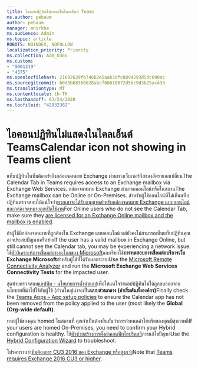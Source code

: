 ```yaml
---
title: ไอคอนปฏิทินไม่แสดงในไคลเอ็นต์ Teams
ms.author: pebaum
author: pebaum
manager: mnirkhe
ms.audience: Admin
ms.topic: article
ROBOTS: NOINDEX, NOFOLLOW
localization_priority: Priority
ms.collection: Adm_O365
ms.custom:
- "9001219"
- "4375"
ms.openlocfilehash: 21692639fb746b2e5aab3dfc8894293d5dc890ac
ms.sourcegitcommit: b0d5b68366028abcf08610672d5bc9d3b25ac433
ms.translationtype: MT
ms.contentlocale: th-TH
ms.lasthandoff: 03/24/2020
ms.locfileid: "42932382"
---
```

# <a name="calendar-icon-not-showing-in-teams-client"></a><span data-ttu-id="30f63-102">ไอคอนปฏิทินไม่แสดงในไคลเอ็นต์ Teams</span><span class="sxs-lookup"><span data-stu-id="30f63-102">Calendar icon not showing in Teams client</span></span>

<span data-ttu-id="30f63-103">แท็บปฏิทินในทีมต้องเข้าถึงกล่องจดหมาย Exchange ผ่านทางเว็บเซอร์วิสของอัตราแลกเปลี่ยน</span><span class="sxs-lookup"><span data-stu-id="30f63-103">The Calendar Tab in Teams requires access to an Exchange mailbox via Exchange Web Services.</span></span> <span data-ttu-id="30f63-104">กล่องจดหมาย Exchange สามารถออนไลน์หรือในสถาน</span><span class="sxs-lookup"><span data-stu-id="30f63-104">The Exchange mailbox can be Online or On-Premises.</span></span> <span data-ttu-id="30f63-105">สําหรับผู้ใช้ออนไลน์ที่ไม่เห็นแท็บปฏิทินตรวจสอบให้แน่ใจว่า[พวกเขาจะได้รับอนุญาตสําหรับกล่องจดหมาย Exchange แบบออนไลน์ และกล่องจดหมายถูกเปิดใช้งาน](https://docs.microsoft.com/exchange/recipients-in-exchange-online/create-user-mailboxes)</span><span class="sxs-lookup"><span data-stu-id="30f63-105">For Online users who do not see the Calendar Tab, make sure they [are licensed for an Exchange Online mailbox and the mailbox is enabled](https://docs.microsoft.com/exchange/recipients-in-exchange-online/create-user-mailboxes).</span></span>

<span data-ttu-id="30f63-106">ถ้าผู้ใช้มีกล่องจดหมายที่ถูกต้องใน Exchange แบบออนไลน์ แต่ยังคงไม่สามารถเห็นแท็บปฏิทินคุณอาจประสบปัญหาเครือข่าย</span><span class="sxs-lookup"><span data-stu-id="30f63-106">If the user has a valid mailbox in Exchange Online, but still cannot see the Calendar tab, you may be experiencing a network issue.</span></span> <span data-ttu-id="30f63-107">ใช้[ตัววิเคราะห์การเชื่อมต่อระยะไกลของ Microsoft](https://testconnectivity.microsoft.com/)และเรียกใช้**การทดสอบการเชื่อมต่อบริการเว็บ Exchange Microsoft**สําหรับผู้ใช้ที่ได้รับผลกระทบ</span><span class="sxs-lookup"><span data-stu-id="30f63-107">Use the [Microsoft Remote Connectivity Analyzer](https://testconnectivity.microsoft.com/) and run the **Microsoft Exchange Web Services Connectivity Tests** for the impacted user.</span></span>

<span data-ttu-id="30f63-108">สุดท้ายตรวจสอบ[แอปทีม - นโยบายการตั้งค่าแอป](https://admin.teams.microsoft.com/policies/app-setup)เพื่อให้แน่ใจว่าแอปปฏิทินไม่ได้ถูกลบออกจากนโยบายที่นําไปใช้กับผู้ใช้ (ส่วนใหญ่น่าจะเป็น**แบบส่วนกลาง (ค่าเริ่มต้นทั้งองค์กร)**</span><span class="sxs-lookup"><span data-stu-id="30f63-108">Finally check the [Teams Apps – App setup policies](https://admin.teams.microsoft.com/policies/app-setup) to ensure the Calendar app has not been removed from the policy applied to the user (most likely the **Global (Org-wide default)**.</span></span>

<span data-ttu-id="30f63-109">หากผู้ใช้ของคุณ homed ในสถานที่ คุณจําเป็นต้องยืนยันว่าการกําหนดค่าไฮบริดของคุณมีสุขภาพดี</span><span class="sxs-lookup"><span data-stu-id="30f63-109">If your users are homed On-Premises, you need to confirm your Hybrid configuration is healthy.</span></span> <span data-ttu-id="30f63-110">ใช้[ตัวช่วยสร้างการตั้งค่าคอนฟิกไฮบริดสลี](https://docs.microsoft.com/exchange/hybrid-deployment/hybrid-agent)การแก้ไขปัญหา</span><span class="sxs-lookup"><span data-stu-id="30f63-110">Use the [Hybrid Configuration Wizard](https://docs.microsoft.com/exchange/hybrid-deployment/hybrid-agent) to troubleshoot.</span></span>

<span data-ttu-id="30f63-111">โปรดทราบว่า[ทีมต้องการ CU3 2016 ของ Exchange หรือสูงกว่า](https://docs.microsoft.com/microsoftteams/exchange-teams-interact)</span><span class="sxs-lookup"><span data-stu-id="30f63-111">Note that [Teams requires Exchange 2016 CU3 or higher](https://docs.microsoft.com/microsoftteams/exchange-teams-interact).</span></span>
